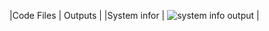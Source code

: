 |Code Files | Outputs |
|System infor | ![system info output](https://github.com/user-attachments/assets/f7d1bbf5-0dda-4f1f-85c9-b9ca946bcd08) |


